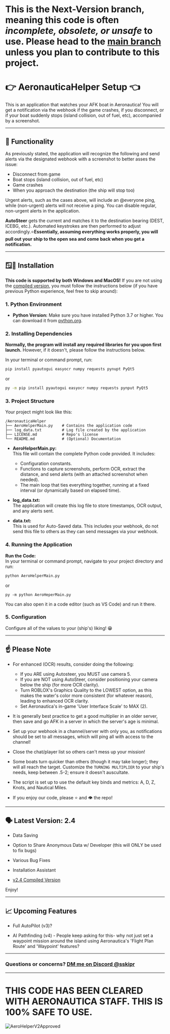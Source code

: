 # This is the Next-Version branch, meaning this code is often *incomplete, obsolete, or unsafe* to use. Please head to the [main branch](https://github.com/SSkipr/AeronauticaHelper) unless you plan to contribute to this project.


# 👉 AeronauticaHelper Setup 👈
This is an application that watches your AFK boat in Aeronautica! You will get a notification via the webhook if the game crashes, if you disconnect, or if your boat suddenly stops (island collision, out of fuel, etc), accompanied by a screenshot.

---

## 🧾 Functionality

As previously stated, the application will recognize the following and send alerts via the designated webhook with a screenshot to better asses the issue:
- Disconnect from game
- Boat stops (island collision, out of fuel, etc)
- Game crashes
- When you approach the destination (the ship will stop too)

Urgent alerts, such as the cases above, will include an @everyone ping, while (non-urgent) alerts will not receive a ping. You can disable regular, non-urgent alerts in the application.

**AutoSteer** gets the current and matches it to the destination bearing (DEST, ICEBG, etc.). Automated keystrokes are then performed to adjust accordingly.⭐**Essentially, assuming everything works properly, you will pull out your ship to the open sea and come back when you get a notification.**

---

## 🪟🍎 Installation

**This code is supported by both Windows and MacOS!**
If you are not using the [compiled version](https://github.com/SSkipr/AeronauticaHelper/releases), you must follow the instructions below (if you have previous Python experience, feel free to skip around):

### 1. **Python Environment**

- **Python Version:** 
  Make sure you have installed Python 3.7 or higher. You can download it from [python.org](https://www.python.org/downloads/).

### 2. **Installing Dependencies**

**Normally, the program will install any required libraries for you upon first launch.** However, if it doesn't, please follow the instructions below.

In your terminal or command prompt, run:

```bash
pip install pyautogui easyocr numpy requests pynupt PyQt5
```
or
```bash
py -m pip install pyautogui easyocr numpy requests pynput PyQt5
```

### 3. **Project Structure**

Your project might look like this:
```
/AeronauticaHelper
├── AeroHelperMain.py    # Contains the application code
├── log_data.txt         # Log file created by the application
├── LICENSE.md           # Repo's license
└── README.md            # (Optional) Documentation
```

- **AeroHelperMain.py:**  
  This file will contain the complete Python code provided. It includes:
  - Configuration constants.
  - Functions to capture screenshots, perform OCR, extract the distance, and send alerts (with an attached screenshot when needed).
  - The main loop that ties everything together, running at a fixed interval (or dynamically based on elapsed time).

- **log_data.txt:**  
  The application will create this log file to store timestamps, OCR output, and any alerts sent.

- **data.txt:**  
  This is used for Auto-Saved data. This includes your webhook, do not send this file to others as they can send messages via your webhook.


### 4. **Running the Application**

**Run the Code:**  
   In your terminal or command prompt, navigate to your project directory and run:
   ```bash
   python AeroHelperMain.py
   ```
  or
   ```
   py -m python AeroHeperMain.py
   ```

   You can also open it in a code editor (such as VS Code) and run it there.


### 5. **Configuration**

Configure all of the values to your (ship's) liking! 😁

  ---

## ☝️ Please Note

- For enhanced (OCR) results, consider doing the following:
    - If you ARE using Autosteer, you MUST use camera 5.
    - If you are NOT using AutoSteer, consider positioning your camera below the ship (for more OCR clarity).
    - Turn ROBLOX's Graphics Quality to the LOWEST option, as this makes the water's color more consistent (for whatever reason), leading to enhanced OCR clarity.
    - Set Aeronautica's in-game 'User Interface Scale' to MAX (2).

- It is generally best practice to get a good multiplier in an older server, then save and go AFK in a server in which the server's age is minimal.

- Set up your webhook in a channel/server with only you, as notifications should be set to all messages, which will ping all with access to the channel!

- Close the chat/player list so others can't mess up your mission!

- Some boats turn quicker than others (though it may take longer); they will all reach the target. Customize the `TURNING MULTIPLIER` to your ship's needs, keep between .5-2; ensure it doesn't auscultate.

- The script is set up to use the default key binds and metrics: A, D, Z, Knots, and Nautical Miles.

- If you enjoy our code, please ⭐ and 👁️ the repo!

---

## 🗣️ Latest Version: 2.4

- Data Saving

- Option to Share Anonymous Data w/ Developer (this will ONLY be used to fix bugs)

- Various Bug Fixes

- Installation Assistant

- [v2.4 Compiled Version](https://github.com/SSkipr/AeronauticaHelper/releases)

Enjoy!

---

## 📈 Upcoming Features

- Full AutoPilot (v3)?

- AI Pathfinding (v4) - People keep asking for this- why not just set a waypoint mission around the island using Aeronautica's 'Flight Plan Route' and 'Waypoint' features?

---

### Questions or concerns? [DM me on Discord @sskipr](https://discord.gg/3adphMca)

---

# THIS CODE HAS BEEN CLEARED WITH AERONAUTICA STAFF. THIS IS 100% SAFE TO USE.
![AeroHelperV2Approved](https://github.com/user-attachments/assets/0778f8ec-c958-479e-938d-5bea5166b56b)
